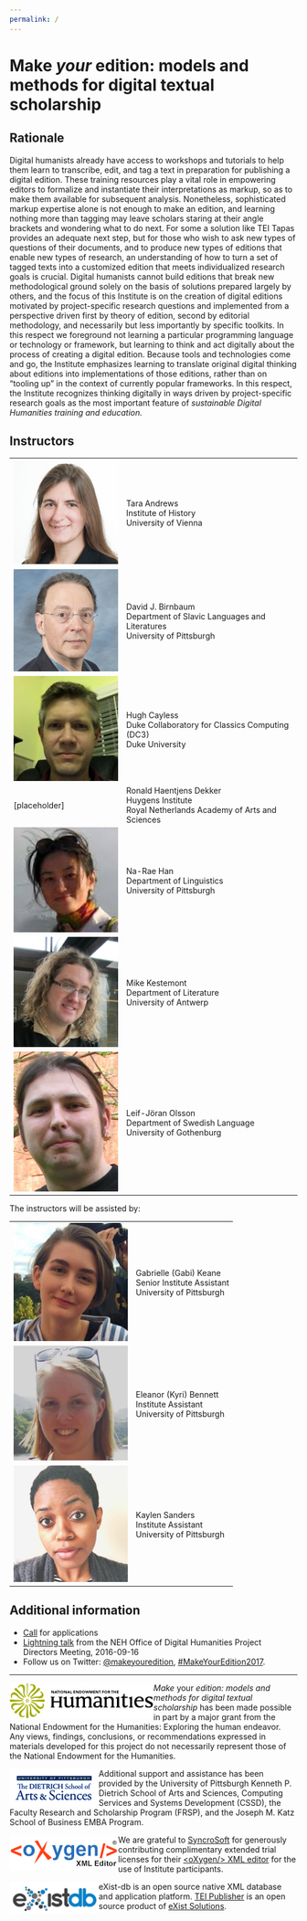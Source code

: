 ```yaml
---
permalink: /
---
```


# Make _your_ edition: models and methods for digital textual scholarship

## Rationale

Digital humanists already have access to workshops and tutorials to help them learn to transcribe, edit, and tag a text in preparation for publishing a digital edition. These training resources play a vital role in empowering editors to formalize and instantiate their interpretations as markup, so as to make them available for subsequent analysis. Nonetheless, sophisticated markup expertise alone is not enough to make an edition, and learning nothing more than tagging may leave scholars staring at their angle brackets and wondering what to do next. For some a solution like TEI Tapas provides an adequate next step, but for those who wish to ask new types of questions of their documents, and to produce new types of editions that enable new types of research, an understanding of how to turn a set of tagged texts into a customized edition that meets individualized research goals is crucial. Digital humanists cannot build editions that break new methodological ground solely on the basis of solutions prepared largely by others, and the focus of this Institute is on the creation of digital editions motivated by project-specific research questions and implemented from a perspective driven first by theory of edition, second by editorial methodology, and necessarily but less importantly by specific toolkits. In this respect we foreground not learning a particular programming language or technology or framework, but learning to think and act digitally about the process of creating a digital edition. Because tools and technologies come and go, the Institute emphasizes learning to translate original digital thinking about editions into implementations of those editions, rather than on “tooling up” in the context of currently popular frameworks. In this respect, the Institute recognizes thinking digitally in ways driven by project-specific research goals as the most important feature of _sustainable Digital Humanities training and education._

## Instructors

<table>
<tr><td><img src="images/tla.jpg" width="200px" alt="[Andrews picture]"/></td><td style="vertical-align: middle">Tara Andrews<br/>Institute of History<br/>University of Vienna</td></tr>
<tr><td><img src="images/djb.jpg" width="200px" alt="[Birnbaum picture]"/></td><td style="vertical-align: middle">David J. Birnbaum<br/>Department of Slavic Languages and Literatures<br/>University of Pittsburgh</td></tr>
<tr><td><img src="images/hc.png" width="200px" alt="[Cayless picture]"/></td><td style="vertical-align: middle">Hugh Cayless<br/>Duke Collaboratory for Classics Computing (DC3)<br/>Duke University</td></tr>
<tr><td>[placeholder]</td><td style="vertical-align: middle">Ronald Haentjens Dekker<br/>Huygens Institute<br/>Royal Netherlands Academy of Arts and Sciences</td></tr>
<tr><td><img src="images/nrh.jpeg" alt="[Han picture]" width="200px"/></td><td style="vertical-align: middle">Na-Rae Han<br/>Department of Linguistics<br/>University of Pittsburgh</td></tr>
<tr><td><img src="images/mk.jpg" width="200px" alt="[Kestemont picture]"></td><td style="vertical-align: middle">Mike Kestemont<br/>Department of Literature<br/>University of Antwerp</td></tr>
<tr><td><img src="images/ljo.jpg" width="200px" alt="[Olsson picture]"/></td><td style="vertical-align: middle">Leif-Jöran Olsson<br/>Department of Swedish Language<br/>University of Gothenburg</td></tr>
</table>

The instructors will be assisted by:

<table>
<tr><td><img src="images/gak.jpeg" width="200px" alt="[Keane picture]"/></td><td style="vertical-align: middle">Gabrielle (Gabi) Keane<br/>Senior Institute Assistant<br/>University of Pittsburgh</td></tr>
<tr><td><img src="images/ekb.jpg" width="200px" alt="[Bennett picture]"/></td><td style="vertical-align: middle">Eleanor (Kyri) Bennett<br/>Institute Assistant<br/>University of Pittsburgh</td></tr>
<tr><td><img src="images/ks_cropped.png" width="200px" alt="[Sanders image]"/></td><td style="vertical-align: middle">Kaylen Sanders<br/>Institute Assistant<br/>University of Pittsburgh</td></tr>
</table>
 
## Additional information

* [Call](admin/call.md) for applications
* [Lightning talk](admin/lightning.md) from the NEH Office of Digital Humanities Project Directors Meeting, 2016-09-16
* Follow us on Twitter: [@makeyouredition](https://twitter.com/makeyouredition), [#MakeYourEdition2017](https://twitter.com/hashtag/MakeYourEdition2017).

____
<a href="https://www.neh.gov/" title="National Endowment for the Humanities"><img align="left" src="images/neh_logo_horizontal_rgb.png" alt="NEH" class="rpad"></a>_Make_ your _edition: models and methods for digital textual scholarship_ has been made possible in part by a major grant from the National Endowment for the Humanities: Exploring the human endeavor. Any views, findings, conclusions, or recommendations expressed in materials developed for this project do not necessarily represent those of the National Endowment for the Humanities.

<a href="http://www.as.pitt.edu" title="Dietrich School of Arts and Sciences"><img align="left" src="images/aslogobsm.png" alt="Dietrich School of Arts and Sciences" class="rpad"></a>Additional support and assistance has been provided by the University of Pittsburgh Kenneth P. Dietrich School of Arts and Sciences, Computing Services and Systems Development (CSSD), the Faculty Research and Scholarship Program (FRSP), and the Joseph M. Katz School of Business EMBA Program. 

<a href="http://www.oxygenxml.com" title="Oxygen XML Editor"><img align="left" src="images/oxygen190x62.png" alt="Oxygen XML Editor" class="rpad"/></a>We are grateful to [SyncroSoft](http://www.sync.ro/) for generously contributing complimentary extended trial licenses for their [\<oXygen/\> XML editor](https://www.oxygenxml.com/) for the use of Institute participants.

<a href="http://www.exist-db.org"><img align="left" src="images/existdb.gif" alt="eXist-db" class="rpad" width="156px"/></a> eXist-db is an open source native XML database and application platform. <a href="http://teipublisher.com/">TEI Publisher</a> is an open source product of <a href="http://www.existsolutions.com/">eXist Solutions</a>.